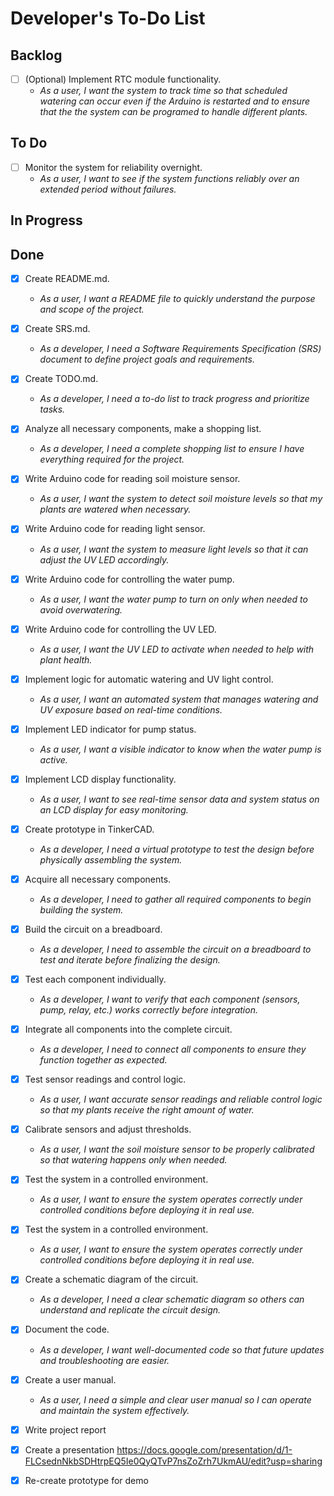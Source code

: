 # Developer's To-Do List

## Backlog
- [ ] (Optional) Implement RTC module functionality.  
  - *As a user, I want the system to track time so that scheduled watering can occur even if the Arduino is restarted and to ensure that the the system can be programed to handle different plants.*

## To Do

- [ ] Monitor the system for reliability overnight.  
  - *As a user, I want to see if the system functions reliably over an extended period without failures.*  

## In Progress  

## Done  
- [x] Create README.md.  
  - *As a user, I want a README file to quickly understand the purpose and scope of the project.*  
- [x] Create SRS.md.  
  - *As a developer, I need a Software Requirements Specification (SRS) document to define project goals and requirements.*  
- [x] Create TODO.md.  
  - *As a developer, I need a to-do list to track progress and prioritize tasks.*  
- [x] Analyze all necessary components, make a shopping list.  
  - *As a developer, I need a complete shopping list to ensure I have everything required for the project.*  
- [x] Write Arduino code for reading soil moisture sensor.  
  - *As a user, I want the system to detect soil moisture levels so that my plants are watered when necessary.*  
- [x] Write Arduino code for reading light sensor.  
  - *As a user, I want the system to measure light levels so that it can adjust the UV LED accordingly.*  
- [x] Write Arduino code for controlling the water pump.  
  - *As a user, I want the water pump to turn on only when needed to avoid overwatering.*  
- [x] Write Arduino code for controlling the UV LED.  
  - *As a user, I want the UV LED to activate when needed to help with plant health.*  
- [x] Implement logic for automatic watering and UV light control.  
  - *As a user, I want an automated system that manages watering and UV exposure based on real-time conditions.*  
- [x] Implement LED indicator for pump status.  
  - *As a user, I want a visible indicator to know when the water pump is active.*  
- [x] Implement LCD display functionality.  
  - *As a user, I want to see real-time sensor data and system status on an LCD display for easy monitoring.*  
- [x] Create prototype in TinkerCAD.  
  - *As a developer, I need a virtual prototype to test the design before physically assembling the system.*
- [x] Acquire all necessary components.  
  - *As a developer, I need to gather all required components to begin building the system.*  
- [x] Build the circuit on a breadboard.  
  - *As a developer, I need to assemble the circuit on a breadboard to test and iterate before finalizing the design.*  
- [x] Test each component individually.  
  - *As a developer, I want to verify that each component (sensors, pump, relay, etc.) works correctly before integration.* 
- [x] Integrate all components into the complete circuit.  
  - *As a developer, I need to connect all components to ensure they function together as expected.*  
- [x] Test sensor readings and control logic.  
  - *As a user, I want accurate sensor readings and reliable control logic so that my plants receive the right amount of water.*  
- [x] Calibrate sensors and adjust thresholds.  
  - *As a user, I want the soil moisture sensor to be properly calibrated so that watering happens only when needed.*
- [x] Test the system in a controlled environment.  
  - *As a user, I want to ensure the system operates correctly under controlled conditions before deploying it in real use.*
- [x] Test the system in a controlled environment.  
  - *As a user, I want to ensure the system operates correctly under controlled conditions before deploying it in real use.*
- [x] Create a schematic diagram of the circuit.  
  - *As a developer, I need a clear schematic diagram so others can understand and replicate the circuit design.*
- [x] Document the code.  
  - *As a developer, I want well-documented code so that future updates and troubleshooting are easier.*  
- [x] Create a user manual.  
  - *As a user, I need a simple and clear user manual so I can operate and maintain the system effectively.*
- [x] Write project report
- [x] Create a presentation
      https://docs.google.com/presentation/d/1-FLCsednNkbSDHtrpEQ5Ie0QyQTvP7nsZoZrh7UkmAU/edit?usp=sharing 
- [x] Re-create prototype for demo

